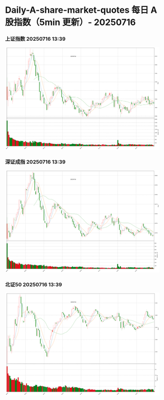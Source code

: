 
# Daily-A-share-market-quotes 每日 A 股指数（5min 更新）- 20250716

### 上证指数 20250716 13:39
![](./fig/2025/7/20250716-sh000001.png)

### 深证成指 20250716 13:39
![](./fig/2025/7/20250716-sz399001.png)

### 北证50 20250716 13:39
![](./fig/2025/7/20250716-bj899050.png)
